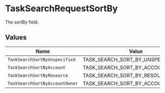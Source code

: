 # TaskSearchRequestSortBy

The sortBy field.


## Values

| Name                              | Value                             |
| --------------------------------- | --------------------------------- |
| `TaskSearchSortByUnspecified`     | TASK_SEARCH_SORT_BY_UNSPECIFIED   |
| `TaskSearchSortByAccount`         | TASK_SEARCH_SORT_BY_ACCOUNT       |
| `TaskSearchSortByResource`        | TASK_SEARCH_SORT_BY_RESOURCE      |
| `TaskSearchSortByAccountOwner`    | TASK_SEARCH_SORT_BY_ACCOUNT_OWNER |